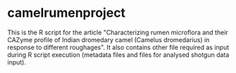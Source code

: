 # camelrumenproject

This is the R script for the article "Characterizing rumen microflora and their CAZyme profile of Indian dromedary camel (Camelus dromedarius) in response to different roughages".
It also contains other file required as input during R script execution (metadata files and files for analysed shotgun data input).
